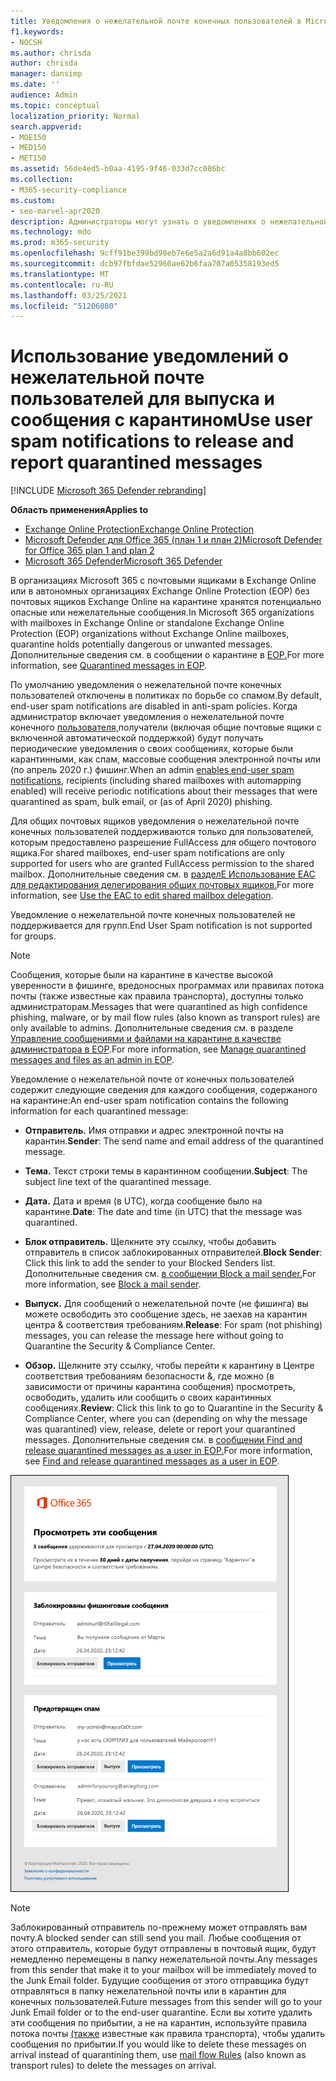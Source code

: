 ```yaml
---
title: Уведомления о нежелательной почте конечных пользователей в Microsoft 365
f1.keywords:
- NOCSH
ms.author: chrisda
author: chrisda
manager: dansimp
ms.date: ''
audience: Admin
ms.topic: conceptual
localization_priority: Normal
search.appverid:
- MOE150
- MED150
- MET150
ms.assetid: 56de4ed5-b0aa-4195-9f46-033d7cc086bc
ms.collection:
- M365-security-compliance
ms.custom:
- seo-marvel-apr2020
description: Администраторы могут узнать о уведомлениях о нежелательной почте конечных пользователей для карантинов в Exchange Online Protection (EOP).
ms.technology: mdo
ms.prod: m365-security
ms.openlocfilehash: 9cff91be399bd98eb7e6e5a2a6d91a4a8bb602ec
ms.sourcegitcommit: dcb97fbfdae52960ae62b6faa707a05358193ed5
ms.translationtype: MT
ms.contentlocale: ru-RU
ms.lasthandoff: 03/25/2021
ms.locfileid: "51206080"
---
```

# <a name="use-user-spam-notifications-to-release-and-report-quarantined-messages"></a><span data-ttu-id="40368-103">Использование уведомлений о нежелательной почте пользователей для выпуска и сообщения с карантином</span><span class="sxs-lookup"><span data-stu-id="40368-103">Use user spam notifications to release and report quarantined messages</span></span>

[!INCLUDE [Microsoft 365 Defender rebranding](../includes/microsoft-defender-for-office.md)]

<span data-ttu-id="40368-104">**Область применения**</span><span class="sxs-lookup"><span data-stu-id="40368-104">**Applies to**</span></span>
- [<span data-ttu-id="40368-105">Exchange Online Protection</span><span class="sxs-lookup"><span data-stu-id="40368-105">Exchange Online Protection</span></span>](exchange-online-protection-overview.md)
- [<span data-ttu-id="40368-106">Microsoft Defender для Office 365 (план 1 и план 2)</span><span class="sxs-lookup"><span data-stu-id="40368-106">Microsoft Defender for Office 365 plan 1 and plan 2</span></span>](defender-for-office-365.md)
- [<span data-ttu-id="40368-107">Microsoft 365 Defender</span><span class="sxs-lookup"><span data-stu-id="40368-107">Microsoft 365 Defender</span></span>](../defender/microsoft-365-defender.md)

<span data-ttu-id="40368-108">В организациях Microsoft 365 с почтовыми ящиками в Exchange Online или в автономных организациях Exchange Online Protection (EOP) без почтовых ящиков Exchange Online на карантине хранятся потенциально опасные или нежелательные сообщения.</span><span class="sxs-lookup"><span data-stu-id="40368-108">In Microsoft 365 organizations with mailboxes in Exchange Online or standalone Exchange Online Protection (EOP) organizations without Exchange Online mailboxes, quarantine holds potentially dangerous or unwanted messages.</span></span> <span data-ttu-id="40368-109">Дополнительные сведения см. в сообщении о карантине в [EOP.](quarantine-email-messages.md)</span><span class="sxs-lookup"><span data-stu-id="40368-109">For more information, see [Quarantined messages in EOP](quarantine-email-messages.md).</span></span>

<span data-ttu-id="40368-110">По умолчанию уведомления о нежелательной почте конечных пользователей отключены в политиках по борьбе со спамом.</span><span class="sxs-lookup"><span data-stu-id="40368-110">By default, end-user spam notifications are disabled in anti-spam policies.</span></span> <span data-ttu-id="40368-111">Когда администратор включает уведомления о нежелательной почте конечного [пользователя,](configure-your-spam-filter-policies.md#configure-end-user-spam-notifications)получатели (включая общие почтовые ящики с включенной автоматической поддержкой) будут получать периодические уведомления о своих сообщениях, которые были карантинными, как спам, массовые сообщения электронной почты или (по апрель 2020 г.) фишинг.</span><span class="sxs-lookup"><span data-stu-id="40368-111">When an admin [enables end-user spam notifications](configure-your-spam-filter-policies.md#configure-end-user-spam-notifications), recipients (including shared mailboxes with automapping enabled) will receive periodic notifications about their messages that were quarantined as spam, bulk email, or (as of April 2020) phishing.</span></span>

<span data-ttu-id="40368-112">Для общих почтовых ящиков уведомления о нежелательной почте конечных пользователей поддерживаются только для пользователей, которым предоставлено разрешение FullAccess для общего почтового ящика.</span><span class="sxs-lookup"><span data-stu-id="40368-112">For shared mailboxes, end-user spam notifications are only supported for users who are granted FullAccess permission to the shared mailbox.</span></span> <span data-ttu-id="40368-113">Дополнительные сведения см. в [разделЕ Использование EAC для редактирования делегирования общих почтовых ящиков.](/Exchange/collaboration-exo/shared-mailboxes#use-the-eac-to-edit-shared-mailbox-delegation)</span><span class="sxs-lookup"><span data-stu-id="40368-113">For more information, see [Use the EAC to edit shared mailbox delegation](/Exchange/collaboration-exo/shared-mailboxes#use-the-eac-to-edit-shared-mailbox-delegation).</span></span>

<span data-ttu-id="40368-114">Уведомление о нежелательной почте конечных пользователей не поддерживается для групп.</span><span class="sxs-lookup"><span data-stu-id="40368-114">End User Spam notification is not supported for groups.</span></span>

> [!NOTE]
> <span data-ttu-id="40368-115">Сообщения, которые были на карантине в качестве высокой уверенности в фишинге, вредоносных программах или правилах потока почты (также известные как правила транспорта), доступны только администраторам.</span><span class="sxs-lookup"><span data-stu-id="40368-115">Messages that were quarantined as high confidence phishing, malware, or by mail flow rules (also known as transport rules) are only available to admins.</span></span> <span data-ttu-id="40368-116">Дополнительные сведения см. в разделе [Управление сообщениями и файлами на карантине в качестве администратора в EOP](manage-quarantined-messages-and-files.md).</span><span class="sxs-lookup"><span data-stu-id="40368-116">For more information, see [Manage quarantined messages and files as an admin in EOP](manage-quarantined-messages-and-files.md).</span></span>

<span data-ttu-id="40368-117">Уведомление о нежелательной почте от конечных пользователей содержит следующие сведения для каждого сообщения, содержаного на карантине:</span><span class="sxs-lookup"><span data-stu-id="40368-117">An end-user spam notification contains the following information for each quarantined message:</span></span>

- <span data-ttu-id="40368-118">**Отправитель.** Имя отправки и адрес электронной почты на карантин.</span><span class="sxs-lookup"><span data-stu-id="40368-118">**Sender**: The send name and email address of the quarantined message.</span></span>

- <span data-ttu-id="40368-119">**Тема.** Текст строки темы в карантинном сообщении.</span><span class="sxs-lookup"><span data-stu-id="40368-119">**Subject**: The subject line text of the quarantined message.</span></span>

- <span data-ttu-id="40368-120">**Дата.** Дата и время (в UTC), когда сообщение было на карантине.</span><span class="sxs-lookup"><span data-stu-id="40368-120">**Date**: The date and time (in UTC) that the message was quarantined.</span></span>

- <span data-ttu-id="40368-121">**Блок отправитель.** Щелкните эту ссылку, чтобы добавить отправитель в список заблокированных отправителей.</span><span class="sxs-lookup"><span data-stu-id="40368-121">**Block Sender**: Click this link to add the sender to your Blocked Senders list.</span></span> <span data-ttu-id="40368-122">Дополнительные сведения см. [в сообщении Block a mail sender.](https://support.microsoft.com/office/b29fd867-cac9-40d8-aed1-659e06a706e4)</span><span class="sxs-lookup"><span data-stu-id="40368-122">For more information, see [Block a mail sender](https://support.microsoft.com/office/b29fd867-cac9-40d8-aed1-659e06a706e4).</span></span>

- <span data-ttu-id="40368-123">**Выпуск.** Для сообщений о нежелательной почте (не фишинга) вы можете освободить это сообщение здесь, не заехав на карантин центра & соответствия требованиям.</span><span class="sxs-lookup"><span data-stu-id="40368-123">**Release**: For spam (not phishing) messages, you can release the message here without going to Quarantine the Security & Compliance Center.</span></span>

- <span data-ttu-id="40368-124">**Обзор.** Щелкните эту ссылку, чтобы перейти к карантину в Центре соответствия требованиям безопасности &, где можно (в зависимости от причины карантина сообщения) просмотреть, освободить, удалить или сообщить о своих карантинных сообщениях.</span><span class="sxs-lookup"><span data-stu-id="40368-124">**Review**: Click this link to go to Quarantine in the Security & Compliance Center, where you can (depending on why the message was quarantined) view, release, delete or report your quarantined messages.</span></span> <span data-ttu-id="40368-125">Дополнительные сведения см. в [сообщении Find and release quarantined messages as a user in EOP.](find-and-release-quarantined-messages-as-a-user.md)</span><span class="sxs-lookup"><span data-stu-id="40368-125">For more information, see [Find and release quarantined messages as a user in EOP](find-and-release-quarantined-messages-as-a-user.md).</span></span>

![Пример уведомления о нежелательной почте для конечных пользователей](../../media/end-user-spam-notification.png)

> [!NOTE]
> <span data-ttu-id="40368-127">Заблокированный отправитель по-прежнему может отправлять вам почту.</span><span class="sxs-lookup"><span data-stu-id="40368-127">A blocked sender can still send you mail.</span></span> <span data-ttu-id="40368-128">Любые сообщения от этого отправитель, которые будут отправлены в почтовый ящик, будут немедленно перемещены в папку нежелательной почты.</span><span class="sxs-lookup"><span data-stu-id="40368-128">Any messages from this sender that make it to your mailbox will be immediately moved to the Junk Email folder.</span></span> <span data-ttu-id="40368-129">Будущие сообщения от этого отправщика будут отправляться в папку нежелательной почты или в карантин для конечных пользователей.</span><span class="sxs-lookup"><span data-stu-id="40368-129">Future messages from this sender will go to your Junk Email folder or to the end-user quarantine.</span></span> <span data-ttu-id="40368-130">Если вы хотите удалить эти сообщения по прибытии, а не на карантин, используйте правила потока почты [(также](/exchange/security-and-compliance/mail-flow-rules/mail-flow-rules) известные как правила транспорта), чтобы удалить сообщения по прибытии.</span><span class="sxs-lookup"><span data-stu-id="40368-130">If you would like to delete these messages on arrival instead of quarantining them, use [mail flow Rules](/exchange/security-and-compliance/mail-flow-rules/mail-flow-rules) (also known as transport rules) to delete the messages on arrival.</span></span>